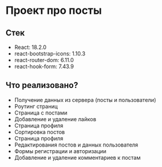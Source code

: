 # Проект про посты

## Стек

- React:  18.2.0
- react-bootstrap-icons: 1.10.3
- react-router-dom: 6.11.0
- react-hook-form: 7.43.9

## Что реализовано?

- Получение данных из сервера (посты и пользователи)
- Роутинг страниц
- Страница с постами
- Добавление и удаление лайков
- Страница профиля
- Сортировка постов 
- Страница профиля
- Редактирования постов и данных пользователя
- Формы регистрации и авторизации
- Добавление и удаление комментариев к постам





